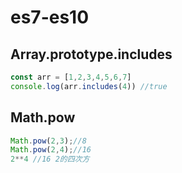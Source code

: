 # es7-es10

## Array.prototype.includes

```js
const arr = [1,2,3,4,5,6,7]
console.log(arr.includes(4)) //true
```

## Math.pow

```js
Math.pow(2,3);//8
Math.pow(2,4);//16
2**4 //16 2的四次方
```









